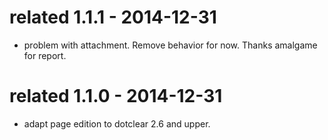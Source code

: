 related 1.1.1 - 2014-12-31
==========================
* problem with attachment. Remove behavior for now.
  Thanks amalgame for report.

related 1.1.0 - 2014-12-31
==========================
* adapt page edition to dotclear 2.6 and upper.
